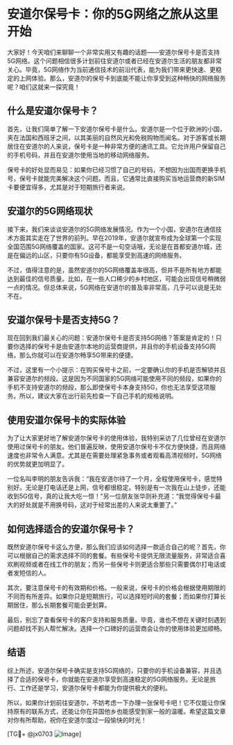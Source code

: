 # 安道尔保号卡：你的5G网络之旅从这里开始

大家好！今天咱们来聊聊一个非常实用又有趣的话题——安道尔保号卡是否支持5G网络。这个问题相信很多计划前往安道尔或者已经在安道尔生活的朋友都非常关心。毕竟，5G网络作为当前通信技术的前沿代表，能为我们带来更快速、更稳定的上网体验。那么，安道尔的保号卡到底能不能让你享受到这种畅快的网络服务呢？咱们这就来一探究竟！

## 什么是安道尔保号卡？

首先，让我们简单了解一下安道尔保号卡是什么。安道尔是一个位于欧洲的小国，夹在法国和西班牙之间，以其美丽的自然风光和免税购物而闻名。对于游客或长期居住在安道尔的人来说，保号卡是一种非常方便的通讯工具。它允许用户保留自己的手机号码，并且在安道尔使用当地的移动网络服务。

保号卡的好处显而易见：如果你已经习惯了自己的号码，不想因为出国而更换手机号，保号卡就能完美解决这个问题。而且，它通常比直接购买当地运营商的新SIM卡要便宜得多，尤其是对于短期旅行者来说。

## 安道尔的5G网络现状

接下来，我们来谈谈安道尔的5G网络发展情况。作为一个小国，安道尔在通信技术方面其实走在了世界的前列。早在2019年，安道尔就宣布成为全球第一个实现全国范围5G网络覆盖的国家。这可不是一句空话哦，无论是在首都安道尔城，还是在偏远的山区，只要你有5G设备，都能享受到高速的网络服务。

不过，值得注意的是，虽然安道尔的5G网络覆盖率很高，但并不是所有地方都能达到最佳的信号质量。比如，在一些人口稀少的乡村地区，可能会出现信号稍微弱一点的情况。但总体来说，5G网络在安道尔的普及率非常高，几乎可以说是无处不在。

## 安道尔保号卡是否支持5G？

现在回到我们最关心的问题：安道尔保号卡是否支持5G网络？答案是肯定的！只要你选择的保号卡是由安道尔本地的运营商提供，并且你的手机设备支持5G网络，那么你就可以在安道尔畅享5G带来的便捷。

不过，这里有一个小提示：在购买保号卡之前，一定要确认你的手机是否解锁并且兼容安道尔的频段。这是因为不同国家的5G网络可能使用不同的频段，如果你的手机不支持安道尔的频段，那么即使保号卡本身支持5G，你也无法享受这项服务。所以，建议大家在出行前先检查一下自己手机的规格说明。

## 使用安道尔保号卡的实际体验

为了让大家更好地了解安道尔保号卡的使用体验，我特别采访了几位曾经在安道尔使用过保号卡的朋友。他们普遍反映，使用安道尔保号卡不仅方便快捷，而且网络速度也非常令人满意。尤其是在需要处理紧急事务或者观看高清视频时，5G网络的优势就更加明显了。

一位名叫李明的朋友告诉我：“我在安道尔待了一个月，全程使用保号卡，感觉特别好。无论是打电话还是上网，信号都很稳定。特别是有一次我在山上徒步，还能收到5G信号，真的让我大吃一惊！”另一位朋友张华则补充道：“我觉得保号卡最大的好处就是不用换号码，这对于经常出差的人来说太重要了。”

## 如何选择适合的安道尔保号卡？

既然安道尔保号卡这么方便，那么我们应该如何选择一款适合自己的呢？首先，你可以根据自己的需求选择不同的套餐。有些保号卡提供无限流量服务，非常适合喜欢刷视频或者在线工作的朋友；而另一些保号卡则更适合那些只需要偶尔打电话或者发短信的人。

其次，要注意保号卡的有效期和价格。一般来说，保号卡的价格会根据使用期限的不同而有所差异。如果你只是短期旅行，可以选择短时间的套餐；而如果你打算长期居住，那么长期套餐可能会更划算。

最后，别忘了查看保号卡的客户支持和服务质量。毕竟，谁也不想在关键时刻遇到问题却找不到人帮忙解决。选择一个口碑好的运营商会让你的使用体验更加顺畅。

## 结语

综上所述，安道尔保号卡确实是支持5G网络的，只要你的手机设备兼容，并且选择了合适的保号卡，你就能在安道尔享受到高速稳定的5G网络服务。无论是旅行、工作还是学习，安道尔保号卡都能为你提供极大的便利。

所以，如果你计划前往安道尔，不妨考虑一下办理一张保号卡吧！它不仅能让你保持原有的联系方式，还能让你在异国他乡也能感受到家一般的温暖。希望这篇文章对你有所帮助，祝你在安道尔度过一段愉快的时光！

[TG💪+ @jx0703 ![Image](https://github.com/user-attachments/assets/dbca1d08-cadb-493c-b0ec-ad6f7a83f270)]
